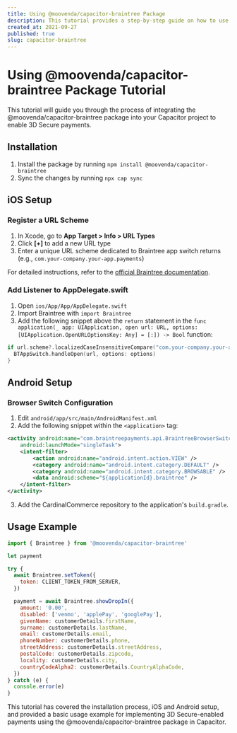 ```yaml
---
title: Using @moovenda/capacitor-braintree Package
description: This tutorial provides a step-by-step guide on how to use the @moovenda/capacitor-braintree package for implementing 3D Secure-enabled payments using Capacitor.
created_at: 2021-09-27
published: true
slug: capacitor-braintree
---
```


# Using @moovenda/capacitor-braintree Package Tutorial

This tutorial will guide you through the process of integrating the @moovenda/capacitor-braintree package into your Capacitor project to enable 3D Secure payments. 

## Installation

1. Install the package by running `npm install @moovenda/capacitor-braintree`
2. Sync the changes by running `npx cap sync`

## iOS Setup

### Register a URL Scheme

1. In Xcode, go to **App Target > Info > URL Types**
2. Click **[+]** to add a new URL type
3. Enter a unique URL scheme dedicated to Braintree app switch returns (e.g., `com.your-company.your-app.payments`)

For detailed instructions, refer to the [official Braintree documentation](https://developers.braintreepayments.com/guides/client-sdk/setup/ios/v4).

### Add Listener to AppDelegate.swift

1. Open `ios/App/App/AppDelegate.swift`
2. Import Braintree with `import Braintree`
3. Add the following snippet above the `return` statement in the `func application(_ app: UIApplication, open url: URL, options: [UIApplication.OpenURLOptionsKey: Any] = [:]) -> Bool` function:

```swift
if url.scheme?.localizedCaseInsensitiveCompare("com.your-company.your-app.payments") == .orderedSame {
  BTAppSwitch.handleOpen(url, options: options)
}
```

## Android Setup

### Browser Switch Configuration

1. Edit `android/app/src/main/AndroidManifest.xml`
2. Add the following snippet within the `<application>` tag:

```xml
<activity android:name="com.braintreepayments.api.BraintreeBrowserSwitchActivity"
    android:launchMode="singleTask">
    <intent-filter>
        <action android:name="android.intent.action.VIEW" />
        <category android:name="android.intent.category.DEFAULT" />
        <category android:name="android.intent.category.BROWSABLE" />
        <data android:scheme="${applicationId}.braintree" />
    </intent-filter>
</activity>
```

3. Add the CardinalCommerce repository to the application's `build.gradle`.

## Usage Example

```javascript
import { Braintree } from '@moovenda/capacitor-braintree'

let payment

try {
  await Braintree.setToken({
    token: CLIENT_TOKEN_FROM_SERVER,
  })

  payment = await Braintree.showDropIn({
    amount: '0.00',
    disabled: ['venmo', 'applePay', 'googlePay'],
    givenName: customerDetails.firstName,
    surname: customerDetails.lastName,
    email: customerDetails.email,
    phoneNumber: customerDetails.phone,
    streetAddress: customerDetails.streetAddress,
    postalCode: customerDetails.zipcode,
    locality: customerDetails.city,
    countryCodeAlpha2: customerDetails.CountryAlphaCode,
  })
} catch (e) {
  console.error(e)
}
```

This tutorial has covered the installation process, iOS and Android setup, and provided a basic usage example for implementing 3D Secure-enabled payments using the @moovenda/capacitor-braintree package in Capacitor.

